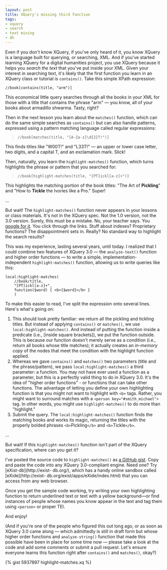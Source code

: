 ```yaml
---
layout: post
title: XQuery's missing third function
tags:
- xquery
- search
- text mining
- dh
---
```

Even if you don't know XQuery, if you've only heard of it, you know XQuery is
a language built for querying, or searching, XML. And if you've started
learning XQuery for a digital humanities project, you use XQuery because it
helps you _search the text_ that you've put inside your XML. Given your
interest in searching text, it's likely that the first function you learn in
an XQuery class or tutorial is `contains()`. Take this simple XPath
expression:

```xquery
//book[contains(title, "arm")]
```

This economical little query searches through all the books in your XML for
those with a title that contains the phrase "arm" — you know, all of your
books about armadillo shwarma. Tasty, right?

Then in the next lesson you learn about the `matches()` function, which
can do the same simple searches as `contains()` but can also handle patterns,
expressed using a pattern matching language called regular expressions:

> `//book[matches(title, "[A-Za-z]\d{2}T!")]`

This finds titles like "W00T!" and "L33T!" — an upper or lower case letter,
two digits, and a capital T, and an exclamation mark. Slick!

Then, naturally, you learn the `highlight-matches()` function, which turns
highlights the phrase or pattern that you searched for:

> `//book[highlight-matches(title, "[PT]ickl[a-z]+")]`

This highlights the matching portion of the book titles: "The Art of
**Pickling**" and "How to **Tickle** the Ivories like a Pro." Super!

…

But wait! The `highlight-matches()` function never appears in your lessons or
class materials. It's not in the XQuery spec. Not the 1.0 version, not the 3.0
version. Surely, this must be a mistake. No, your teacher says. You [google
for it](http://lmgtfy.com/?q=xquery+highlight+search+results). You click
through the links. Stuff about indexes? Proprietary functions? The
disappointment sets in. Really? No standard way to highlight the search
results?

This was my experience, lasting several years, until today. I realized that I
could combine two features of XQuery 3.0 — the `analyze-text()` function and
higher order functions — to write a simple, implementation-independent
`highlight-matches()` function, allowing us to write queries like this:

```
local:highlight-matches(
    //book/title,
    "[PT]ickl[a-z]+",
    function($word) { <b>{$word}</b> }
    )
```

To make this easier to read, I've split the expression onto several lines.
Here's what's going on:

  1. This should look pretty familiar: we return all the pickling and tickling titles. But instead of applying `contains()` or `matches()`, we use `local:highlight-matches()`. And instead of putting the function inside a predicate (i.e., [inside square brackets]), we put the function outside. This is because our function doesn't merely serve as a condition (i.e., return all books whose title matches); it actually creates an _in-memory copy_ of the nodes that meet the condition with the highlight function applied.
  2. Whereas we gave `contains()` and `matches()` two parameters (title and the phrase/pattern), we pass `local:highlight-matches()` a third parameter: a function. You may not have ever used a function as a parameter, but this is a perfectly valid thing to do in XQuery 3.0. It's the idea of "higher order functions" - or functions that can take other functions. The advantage of letting you define your own highlighting function is that you might not want to highlight with `<b>` tags. Rather, you might want to surround matches with a `<person key="#smith_michael">` tag. In other words, you might use `highlight-matches()` to do more than "highlight."
  3. Submit the query. The `local:highlight-matches()` function finds the matching books and works its magic, returning the titles with the properly bolded phrases `<b>`Pickling`</b>` and `<b>`Tickle`</b>`.

…

But wait! If this `highlight-matches()` function isn't part of the XQuery
specification, where can you get it?

I've posted the source code to `highlight-matches()` as [a GitHub
gist](https://gist.github.com/joewiz/5937897). Copy and paste the code into
any XQuery 3.0-compliant engine. Need one? Try [eXist-db](http://exist-
db.org/), which has a handy online sandbox called [eXide](http://exist-
db.org/exist/apps/eXide/index.html) that you can access from any web browser.

Once you get the sample code working, try writing your own highlighting
function to return underlined text or text with a yellow background—or find
instances of people whose names you know appear in the text and tag them using
`<person>` or proper TEI.

And enjoy!

(And if you're one of the people who figured this out long ago, or as soon as
XQuery 3.0 came along — which admittedly is still in draft form but whose
higher order functions and `analyze-string()` function that made this possible
have been in place for some time now — please take a look at the code and add
some comments or submit a pull request. Let's ensure everyone learns this
function right after `contains()` and `matches()`, okay?)

{% gist 5937897 highlight-matches.xq %}
